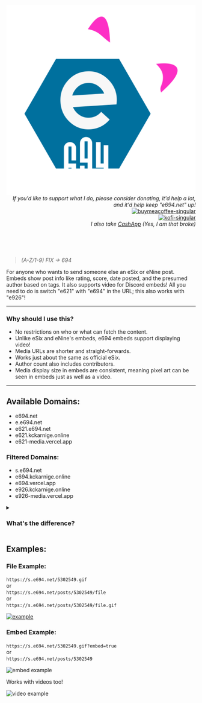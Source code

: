 <img  align="left" alt="e694" src="./icon.svg">

<p align="right">
  <br>
  <i>If you'd like to support what I do, please consider donating, it'd help a lot, and it'd help keep "e694.net" up!</i>
  <br>
  <a href="https://www.buymeacoffee.com/kckarnige" target="_blank">
    <img alt="buymeacoffee-singular" height="40" src="https://cdn.jsdelivr.net/npm/@intergrav/devins-badges@3/assets/compact/donate/buymeacoffee-singular_vector.svg">
  </a>
  <br>
  <a href="https://ko-fi.com/kckarnige" target="_blank">
    <img alt="kofi-singular" height="40" src="https://cdn.jsdelivr.net/npm/@intergrav/devins-badges@3/assets/compact/donate/kofi-singular_vector.svg">
  </a>
  <br>
  <i>I also take <a href="https://cash.app/$kckarnige">CashApp</a> (Yes, I am that broke)</i>
</p>

<br>
<br>
<br>

>*(A-Z/1-9) FIX -> 694*

For anyone who wants to send someone else an eSix or eNine post. Embeds show post info like rating, score, date posted, and the presumed author based on tags. It also supports video for Discord embeds! All you need to do is switch "e621" with "e694" in the URL; this also works with "e926"!

----

### Why should I use this?

- No restrictions on who or what can fetch the content.
- Unlike eSix and eNine's embeds, e694 embeds support displaying video!
- Media URLs are shorter and straight-forwards.
- Works just about the same as official eSix.
- Author count also includes contributors.
- Media display size in embeds are consistent, meaning pixel art can be seen in embeds just as well as a video.

----

## Available Domains:

- e694.net
- e.e694.net
- e621.e694.net
- e621.kckarnige.online
- e621-media.vercel.app

### Filtered Domains:

- s.e694.net
- e694.kckarnige.online
- e694.vercel.app
- e926.kckarnige.online
- e926-media.vercel.app

<details>
<summary>
<h3>What's the difference?</h3>
</summary>
"e621" is known as "the furry porn website", however they do have a alternative domain which displays EXCLUSIVELY safe-rated content called "e926".

"Filtered" domains will link to eNine, and if the post is meant to link to anything above a "safe" rating, it will not be displayed.
</details>

## Examples:

### File Example:

`https://s.e694.net/5302549.gif`  
or  
`https://s.e694.net/posts/5302549/file`  
or  
`https://s.e694.net/posts/5302549/file.gif`

[![example](https://s.e694.net/posts/5302549/file)](https://s.e694.net/posts/5302549/file)

### Embed Example:

`https://s.e694.net/5302549.gif?embed=true`  
or  
`https://s.e694.net/posts/5302549`

![embed example](https://s.e694.net/embed_example.png)

Works with videos too!

![video example](https://e694.net/video_example.png)